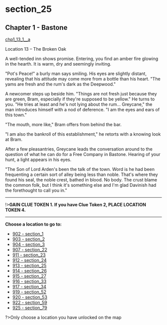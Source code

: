 
# section_25

## Chapter 1 - Bastone

[chp1_13_1__a](../../decomp/app/src/main/res/raw/chp1_13_1__a.mp3 ':include :type=audio')

Location 13 – The Broken Oak

A well-tended inn shows promise. Entering, you find an amber fire glowing in the hearth. It is warm, dry and seemingly inviting.

"Pot's Peace!" a burly man says smiling. His eyes are slightly distant, revealing that his attitude may come more from a bottle than his heart. "The yams are fresh and the rum's dark as the Deepwood."

A newcomer steps up beside him. "Things are not fresh just because they are green, Bram, especially if they're supposed to be yellow." He turns to you. "He tries at least and he's not lying about the rum… Greycane," the man introduces himself with a nod of deference. "I am the eyes and ears of this town."

"The mouth, more like," Bram offers from behind the bar.

"I am also the bankroll of this establishment," he retorts with a knowing look at Bram.

After a few pleasantries, Greycane leads the conversation around to the question of what he can do for a Free Company in Bastone. Hearing of your hunt, a light appears in his eyes.

"The Son of Lord Arden's been the talk of the town. Word is he had been frequenting a certain sort of alley being less than noble. That's where they found his seal, the noble crest, bathed in blood. No body. The crust blame the common folk, but I think it's something else and I'm glad Davinish had the forethought to call you in."

---

!>**GAIN CLUE TOKEN 1.  If you have Clue Token 2, PLACE LOCATION TOKEN 4.** 

---



**Choose a location to go to:**

- [902 - section_1](output/chapter1/section_1.md)
- [903 - section_2](output/chapter1/section_2.md)
- [904 - section_3](output/chapter1/section_3.md)
- [907 - section_22](output/chapter1/section_22.md)
- [911 - section_23](output/chapter1/section_23.md)
- [912 - section_24](output/chapter1/section_24.md)
- [913 - section_25](output/chapter1/section_25.md)
- [914 - section_26](output/chapter1/section_26.md)
- [915 - section_27](output/chapter1/section_27.md)
- [916 - section_33](output/chapter1/section_33.md)
- [917 - section_34](output/chapter1/section_34.md)
- [919 - section_52](output/chapter1/section_52.md)
- [920 - section_53](output/chapter1/section_53.md)
- [922 - section_59](output/chapter1/section_59.md)
- [925 - section_79](output/chapter1/section_79.md)


?>Only choose a location you have unlocked on the map


